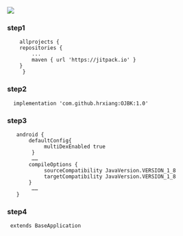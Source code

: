 
[![](https://jitpack.io/v/hrxiang/OJBK.svg)](https://jitpack.io/#hrxiang/OJBK)


### step1
        allprojects {
		repositories {
			...
			maven { url 'https://jitpack.io' }
		}
	     }
 ### step2
 
      implementation 'com.github.hrxiang:OJBK:1.0'
      
### step3

       android {
           defaultConfig{
                multiDexEnabled true
            }
            ……
           compileOptions {
                sourceCompatibility JavaVersion.VERSION_1_8
                targetCompatibility JavaVersion.VERSION_1_8
           }
            ……
       }
       
### step4
     extends BaseApplication
